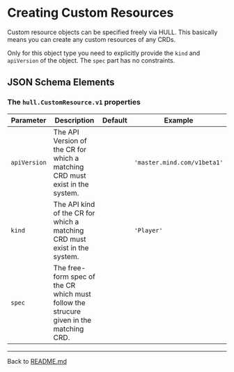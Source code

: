 # Creating Custom Resources

Custom resource objects can be specified freely via HULL. This basically means you can create any custom resources of any CRDs. 

Only for this object type you need to explicitly provide the `kind` and `apiVersion` of the object. The `spec` part has no constraints.

## JSON Schema Elements

### The `hull.CustomResource.v1` properties

| Parameter | Description  | Default | Example 
| --------  | -------------| ------- | --------
| `apiVersion` | The API Version of the CR for which a matching CRD must exist in the system. | | `'master.mind.com/v1beta1'`
| `kind` | The API kind of the CR for which a matching CRD must exist in the system. | | `'Player'`
| `spec` | The free-form spec of the CR which must follow the strucure given in the matching CRD. | 

---
Back to [README.md](./../README.md)
